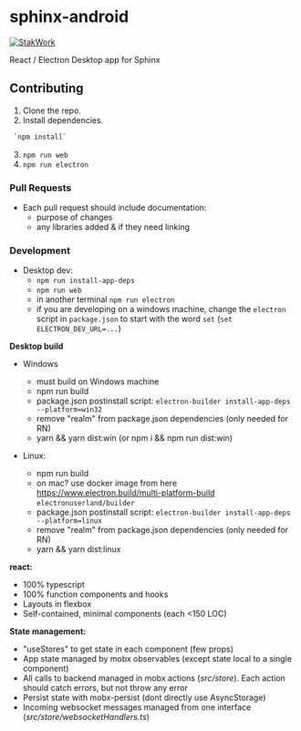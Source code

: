 # sphinx-android

[![StakWork](https://img.shields.io/badge/-StakWork%20Bounty-informational?logo=bitcoin&link=https%3A%2F%2Fsphinx.chat)](https://sphinx.chat)

React / Electron Desktop app for Sphinx

## Contributing

1. Clone the repo.
2. Install dependencies.

```sh
 `npm install`
```

3. `npm run web`
4. `npm run electron`

### Pull Requests

- Each pull request should include documentation:
  - purpose of changes
  - any libraries added & if they need linking

### Development

- Desktop dev:
  - `npm run install-app-deps`
  - `npm run web`
  - in another terminal `npm run electron`
  - if you are developing on a windows machine, change the `electron` script in `package.json` to start with the word `set` (`set ELECTRON_DEV_URL=...`)

**Desktop build**

- Windows

  - must build on Windows machine
  - npm run build
  - package.json postinstall script: `electron-builder install-app-deps --platform=win32`
  - remove "realm" from package.json dependencies (only needed for RN)
  - yarn && yarn dist:win (or npm i && npm run dist:win)

- Linux:
  - npm run build
  - on mac? use docker image from here https://www.electron.build/multi-platform-build `electronuserland/builder`
  - package.json postinstall script: `electron-builder install-app-deps --platform=linux`
  - remove "realm" from package.json dependencies (only needed for RN)
  - yarn && yarn dist:linux

**react:**

- 100% typescript
- 100% function components and hooks
- Layouts in flexbox
- Self-contained, minimal components (each <150 LOC)

**State management:**

- "useStores" to get state in each component (few props)
- App state managed by mobx observables (except state local to a single component)
- All calls to backend managed in mobx actions (_src/store_). Each action should catch errors, but not throw any error
- Persist state with mobx-persist (dont directly use AsyncStorage)
- Incoming websocket messages managed from one interface (_src/store/websocketHandlers.ts_)
